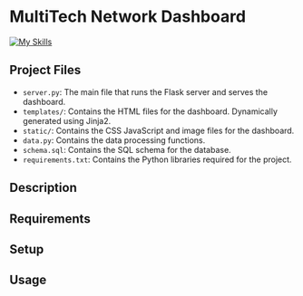 # MultiTech Network Dashboard

[![My Skills](https://skillicons.dev/icons?i=python,flask,js,mysql,html,css,github)](https://skillicons.dev)

## Project Files
- `server.py`: The main file that runs the Flask server and serves the dashboard.
- `templates/`: Contains the HTML files for the dashboard. Dynamically generated using Jinja2.
- `static/`: Contains the CSS JavaScript and image files for the dashboard.
- `data.py`: Contains the data processing functions.
- `schema.sql`: Contains the SQL schema for the database.
- `requirements.txt`: Contains the Python libraries required for the project.

## Description

## Requirements

## Setup

## Usage